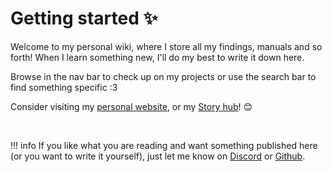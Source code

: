  

# Getting started ✨

  
  

Welcome to my personal wiki, where I store all my findings, manuals and so forth! When I learn something new, I'll do my best to write it down here.

Browse in the nav bar to check up on my projects or use the search bar to find something specific :3


Consider visiting my [personal website](https://shiruvaaa.net/), or my [Story hub](https://stories.shiruvaaa.net/)! 😊

<br>

!!! info
	If you like what you are reading and want something published here (or you want to write it yourself), just let me know on [Discord](https://discordid.netlify.app/?id=296302114794373121) or [Github](https://github.com/silverfs).